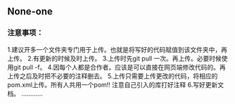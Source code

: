 ## None-one
### 注意事项：
1.建议开多一个文件夹专门用于上传。也就是将写好的代码赋值到该文件夹中，再上传。
2.有更新的时候及时上传。
3.上传时先git pull 一次。再上传。必要时候使用git pull -f。
4.因每个人都是合作者。应该是可以直接在网页端修改代码的。再上传之后及时把不必要的注释删去。
5.上传只需要上传更改的代码，将相应的pom.xml上传。所有人共用一个pom!! 注意自己引入的库打好注释
6.写好更新文档。
…………
